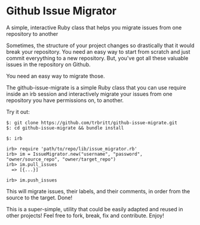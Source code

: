 # Github Issue Migrator
A simple, interactive Ruby class that helps you migrate issues from one repository to another

Sometimes, the structure of your project changes so drastically that it would break your repository.
You need an easy way to start from scratch and just commit everyything to a new repository.
But, you've got all these valuable issues in the repository on Github.

You need an easy way to migrate those.

The github-issue-migrate is a simple Ruby class that you can use require inside an irb session and
interactively migrate your issues from one repository you have permissions on, to another.

Try it out:

```
$: git clone https://github.com/trbritt/github-issue-migrate.git
$: cd github-issue-migrate && bundle install

$: irb

irb> require 'path/to/repo/lib/issue_migrator.rb'
irb> im = IssueMigrator.new("username", "password", "owner/source_repo", "owner/target_repo")
irb> im.pull_issues
  => [{...}]
  
irb> im.push_issues
```

This will migrate issues, their labels, and their comments, in order from the source to the target. Done!

This is a super-simple, utility that could be easily adapted and reused in other projects! 
Feel free to fork, break, fix and contribute. Enjoy!
